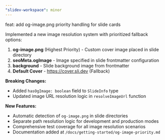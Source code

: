 ```yaml
---
"slidev-workspace": minor
---
```


feat: add og-image.png priority handling for slide cards

Implemented a new image resolution system with prioritized fallback options:

1. **og-image.png** (Highest Priority) - Custom cover image placed in slide directory
2. **seoMeta.ogImage** - Image specified in slide frontmatter configuration
3. **background** - Slide background image from frontmatter
4. **Default Cover** - https://cover.sli.dev (Fallback)

**Breaking Changes:**

- Added `hasOgImage: boolean` field to `SlideInfo` type
- Updated image URL resolution logic in `resolveImageUrl` function

**New Features:**

- Automatic detection of `og-image.png` in slide directories
- Separate path resolution logic for development and production modes
- Comprehensive test coverage for all image resolution scenarios
- Documentation added at `/docs/getting-started/og-image-priority.md`
